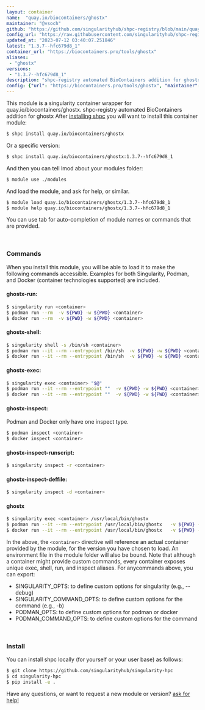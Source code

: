 ```yaml
---
layout: container
name:  "quay.io/biocontainers/ghostx"
maintainer: "@vsoch"
github: "https://github.com/singularityhub/shpc-registry/blob/main/quay.io/biocontainers/ghostx/container.yaml"
config_url: "https://raw.githubusercontent.com/singularityhub/shpc-registry/main/quay.io/biocontainers/ghostx/container.yaml"
updated_at: "2023-07-12 03:40:07.251846"
latest: "1.3.7--hfc679d8_1"
container_url: "https://biocontainers.pro/tools/ghostx"
aliases:
 - "ghostx"
versions:
 - "1.3.7--hfc679d8_1"
description: "shpc-registry automated BioContainers addition for ghostx"
config: {"url": "https://biocontainers.pro/tools/ghostx", "maintainer": "@vsoch", "description": "shpc-registry automated BioContainers addition for ghostx", "latest": {"1.3.7--hfc679d8_1": "sha256:b5f25d1ed3bc4bde68f6070a670ebca359853226c7fd89e81741d2c2fb7d335d"}, "tags": {"1.3.7--hfc679d8_1": "sha256:b5f25d1ed3bc4bde68f6070a670ebca359853226c7fd89e81741d2c2fb7d335d"}, "docker": "quay.io/biocontainers/ghostx", "aliases": {"ghostx": "/usr/local/bin/ghostx"}}
---
```


This module is a singularity container wrapper for quay.io/biocontainers/ghostx.
shpc-registry automated BioContainers addition for ghostx
After [installing shpc](#install) you will want to install this container module:


```bash
$ shpc install quay.io/biocontainers/ghostx
```

Or a specific version:

```bash
$ shpc install quay.io/biocontainers/ghostx:1.3.7--hfc679d8_1
```

And then you can tell lmod about your modules folder:

```bash
$ module use ./modules
```

And load the module, and ask for help, or similar.

```bash
$ module load quay.io/biocontainers/ghostx/1.3.7--hfc679d8_1
$ module help quay.io/biocontainers/ghostx/1.3.7--hfc679d8_1
```

You can use tab for auto-completion of module names or commands that are provided.

<br>

### Commands

When you install this module, you will be able to load it to make the following commands accessible.
Examples for both Singularity, Podman, and Docker (container technologies supported) are included.

#### ghostx-run:

```bash
$ singularity run <container>
$ podman run --rm  -v ${PWD} -w ${PWD} <container>
$ docker run --rm  -v ${PWD} -w ${PWD} <container>
```

#### ghostx-shell:

```bash
$ singularity shell -s /bin/sh <container>
$ podman run --it --rm --entrypoint /bin/sh  -v ${PWD} -w ${PWD} <container>
$ docker run --it --rm --entrypoint /bin/sh  -v ${PWD} -w ${PWD} <container>
```

#### ghostx-exec:

```bash
$ singularity exec <container> "$@"
$ podman run --it --rm --entrypoint ""  -v ${PWD} -w ${PWD} <container> "$@"
$ docker run --it --rm --entrypoint ""  -v ${PWD} -w ${PWD} <container> "$@"
```

#### ghostx-inspect:

Podman and Docker only have one inspect type.

```bash
$ podman inspect <container>
$ docker inspect <container>
```

#### ghostx-inspect-runscript:

```bash
$ singularity inspect -r <container>
```

#### ghostx-inspect-deffile:

```bash
$ singularity inspect -d <container>
```


#### ghostx

```bash
$ singularity exec <container> /usr/local/bin/ghostx
$ podman run --it --rm --entrypoint /usr/local/bin/ghostx   -v ${PWD} -w ${PWD} <container> -c " $@"
$ docker run --it --rm --entrypoint /usr/local/bin/ghostx   -v ${PWD} -w ${PWD} <container> -c " $@"
```



In the above, the `<container>` directive will reference an actual container provided
by the module, for the version you have chosen to load. An environment file in the
module folder will also be bound. Note that although a container
might provide custom commands, every container exposes unique exec, shell, run, and
inspect aliases. For anycommands above, you can export:

 - SINGULARITY_OPTS: to define custom options for singularity (e.g., --debug)
 - SINGULARITY_COMMAND_OPTS: to define custom options for the command (e.g., -b)
 - PODMAN_OPTS: to define custom options for podman or docker
 - PODMAN_COMMAND_OPTS: to define custom options for the command

<br>

### Install

You can install shpc locally (for yourself or your user base) as follows:

```bash
$ git clone https://github.com/singularityhub/singularity-hpc
$ cd singularity-hpc
$ pip install -e .
```

Have any questions, or want to request a new module or version? [ask for help!](https://github.com/singularityhub/singularity-hpc/issues)